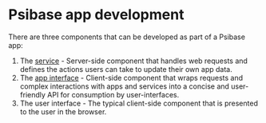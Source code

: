 # Psibase app development

There are three components that can be developed as part of a Psibase app:

1. The [service](services/) - Server-side component that handles web requests and defines the actions users can take to update their own app data.
2. The [app interface](app-interfaces/) - Client-side component that wraps requests and complex interactions with apps and services into a concise and user-friendly API for consumption by user-interfaces.
3. The user interface - The typical client-side component that is presented to the user in the browser.
